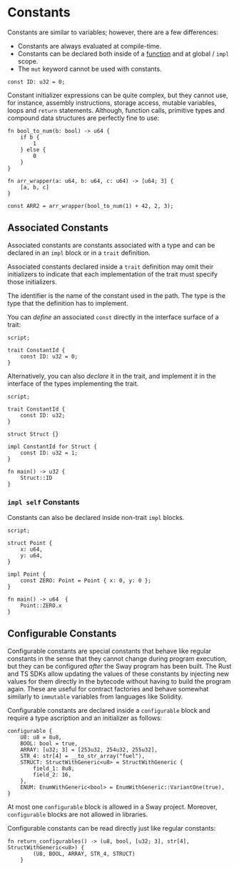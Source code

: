 # Constants

<!-- This section should explain what constants are in Sway -->
<!-- constants:example:start -->
Constants are similar to variables; however, there are a few differences:

- Constants are always evaluated at compile-time.
- Constants can be declared both inside of a [function](../index.md) and at global / `impl` scope.
- The `mut` keyword cannot be used with constants.
<!-- constants:example:end -->

```sway
const ID: u32 = 0;
```

Constant initializer expressions can be quite complex, but they cannot use, for
instance, assembly instructions, storage access, mutable variables, loops and
`return` statements. Although, function calls, primitive types and compound data
structures are perfectly fine to use:

```sway
fn bool_to_num(b: bool) -> u64 {
    if b {
        1
    } else {
        0
    }
}

fn arr_wrapper(a: u64, b: u64, c: u64) -> [u64; 3] {
    [a, b, c]
}

const ARR2 = arr_wrapper(bool_to_num(1) + 42, 2, 3);
```

## Associated Constants

<!-- This section should explain what associated constants are -->
<!-- assoc_constants:example:start -->
Associated constants are constants associated with a type and can be declared in an `impl` block or in a `trait` definition.

Associated constants declared inside a `trait` definition may omit their initializers to indicate that each implementation of the trait must specify those initializers.

The identifier is the name of the constant used in the path. The type is the type that the
definition has to implement.
<!-- assoc_constants:example:end -->

You can _define_ an associated `const` directly in the interface surface of a trait:

```sway
script;

trait ConstantId {
    const ID: u32 = 0;
}
```

Alternatively, you can also _declare_ it in the trait, and implement it in the interface of the
types implementing the trait.

```sway
script;

trait ConstantId {
    const ID: u32;
}

struct Struct {}

impl ConstantId for Struct {
    const ID: u32 = 1;
}

fn main() -> u32 {
    Struct::ID
}
```

### `impl self` Constants

Constants can also be declared inside non-trait `impl` blocks.

```sway
script;

struct Point {
    x: u64,
    y: u64,
}

impl Point {
    const ZERO: Point = Point { x: 0, y: 0 };
}

fn main() -> u64  {
    Point::ZERO.x
}
```

## Configurable Constants

<!-- This section should explain what configurable constants are in Sway -->
<!-- config_constants:example:start -->
Configurable constants are special constants that behave like regular constants in the sense that they cannot change during program execution, but they can be configured _after_ the Sway program has been built. The Rust and TS SDKs allow updating the values of these constants by injecting new values for them directly in the bytecode without having to build the program again. These are useful for contract factories and behave somewhat similarly to `immutable` variables from languages like Solidity.
<!-- config_constants:example:end -->

Configurable constants are declared inside a `configurable` block and require a type ascription and an initializer as follows:

```sway
configurable {
    U8: u8 = 8u8,
    BOOL: bool = true,
    ARRAY: [u32; 3] = [253u32, 254u32, 255u32],
    STR_4: str[4] = __to_str_array("fuel"),
    STRUCT: StructWithGeneric<u8> = StructWithGeneric {
        field_1: 8u8,
        field_2: 16,
    },
    ENUM: EnumWithGeneric<bool> = EnumWithGeneric::VariantOne(true),
}
```

At most one `configurable` block is allowed in a Sway project. Moreover, `configurable` blocks are not allowed in libraries.

Configurable constants can be read directly just like regular constants:

```sway
fn return_configurables() -> (u8, bool, [u32; 3], str[4], StructWithGeneric<u8>) {
        (U8, BOOL, ARRAY, STR_4, STRUCT)
    }
```
